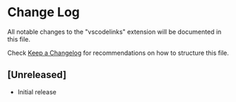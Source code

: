 # Change Log
All notable changes to the "vscodelinks" extension will be documented in this file.

Check [Keep a Changelog](http://keepachangelog.com/) for recommendations on how to structure this file.

## [Unreleased]
- Initial release